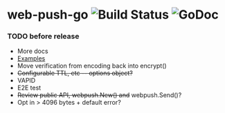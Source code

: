 # web-push-go ![[Build Status][ci]][ci-badge] ![[GoDoc][godoc]][godoc-badge]

[ci]: https://travis-ci.org/Alexendoo/web-push-go
[ci-badge]: https://travis-ci.org/Alexendoo/web-push-go.svg?branch=master
[godoc]: https://godoc.org/github.com/Alexendoo/web-push-go/webpush
[godoc-badge]: https://godoc.org/github.com/Alexendoo/web-push-go?status.svg

### TODO before release
 - More docs
 - [Examples](https://golang.org/pkg/testing/#hdr-Examples)
 - Move verification from encoding back into encrypt()
 - ~~Configurable TTL, etc -- options object?~~
 - VAPID
 - E2E test
 - ~~Review public API, webpush.New() and~~ webpush.Send()?
 - Opt in > 4096 bytes + default error?

